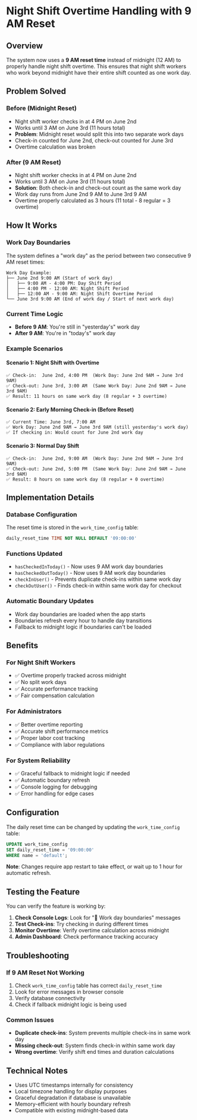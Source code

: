 # Night Shift Overtime Handling with 9 AM Reset

## Overview

The system now uses a **9 AM reset time** instead of midnight (12 AM) to properly handle night shift overtime. This ensures that night shift workers who work beyond midnight have their entire shift counted as one work day.

## Problem Solved

### Before (Midnight Reset)
- Night shift worker checks in at 4 PM on June 2nd
- Works until 3 AM on June 3rd (11 hours total)
- **Problem**: Midnight reset would split this into two separate work days
- Check-in counted for June 2nd, check-out counted for June 3rd
- Overtime calculation was broken

### After (9 AM Reset)
- Night shift worker checks in at 4 PM on June 2nd  
- Works until 3 AM on June 3rd (11 hours total)
- **Solution**: Both check-in and check-out count as the same work day
- Work day runs from June 2nd 9 AM to June 3rd 9 AM
- Overtime properly calculated as 3 hours (11 total - 8 regular = 3 overtime)

## How It Works

### Work Day Boundaries
The system defines a "work day" as the period between two consecutive 9 AM reset times:

```
Work Day Example:
├── June 2nd 9:00 AM (Start of work day)
│   ├── 9:00 AM - 4:00 PM: Day Shift Period
│   ├── 4:00 PM - 12:00 AM: Night Shift Period  
│   ├── 12:00 AM - 9:00 AM: Night Shift Overtime Period
└── June 3rd 9:00 AM (End of work day / Start of next work day)
```

### Current Time Logic
- **Before 9 AM**: You're still in "yesterday's" work day
- **After 9 AM**: You're in "today's" work day

### Example Scenarios

#### Scenario 1: Night Shift with Overtime
```
✅ Check-in:  June 2nd, 4:00 PM  (Work Day: June 2nd 9AM → June 3rd 9AM)
✅ Check-out: June 3rd, 3:00 AM  (Same Work Day: June 2nd 9AM → June 3rd 9AM)
✅ Result: 11 hours on same work day (8 regular + 3 overtime)
```

#### Scenario 2: Early Morning Check-in (Before Reset)
```
✅ Current Time: June 3rd, 7:00 AM
✅ Work Day: June 2nd 9AM → June 3rd 9AM (still yesterday's work day)
✅ If checking in: Would count for June 2nd work day
```

#### Scenario 3: Normal Day Shift
```
✅ Check-in:  June 2nd, 9:00 AM  (Work Day: June 2nd 9AM → June 3rd 9AM)
✅ Check-out: June 2nd, 5:00 PM  (Same Work Day: June 2nd 9AM → June 3rd 9AM)  
✅ Result: 8 hours on same work day (8 regular + 0 overtime)
```

## Implementation Details

### Database Configuration
The reset time is stored in the `work_time_config` table:
```sql
daily_reset_time TIME NOT NULL DEFAULT '09:00:00'
```

### Functions Updated
- `hasCheckedInToday()` - Now uses 9 AM work day boundaries
- `hasCheckedOutToday()` - Now uses 9 AM work day boundaries  
- `checkInUser()` - Prevents duplicate check-ins within same work day
- `checkOutUser()` - Finds check-in within same work day for checkout

### Automatic Boundary Updates
- Work day boundaries are loaded when the app starts
- Boundaries refresh every hour to handle day transitions
- Fallback to midnight logic if boundaries can't be loaded

## Benefits

### For Night Shift Workers
- ✅ Overtime properly tracked across midnight
- ✅ No split work days
- ✅ Accurate performance tracking
- ✅ Fair compensation calculation

### For Administrators  
- ✅ Better overtime reporting
- ✅ Accurate shift performance metrics
- ✅ Proper labor cost tracking
- ✅ Compliance with labor regulations

### For System Reliability
- ✅ Graceful fallback to midnight logic if needed
- ✅ Automatic boundary refresh
- ✅ Console logging for debugging
- ✅ Error handling for edge cases

## Configuration

The daily reset time can be changed by updating the `work_time_config` table:

```sql
UPDATE work_time_config 
SET daily_reset_time = '09:00:00' 
WHERE name = 'default';
```

**Note**: Changes require app restart to take effect, or wait up to 1 hour for automatic refresh.

## Testing the Feature

You can verify the feature is working by:

1. **Check Console Logs**: Look for "📅 Work day boundaries" messages
2. **Test Check-ins**: Try checking in during different times
3. **Monitor Overtime**: Verify overtime calculation across midnight
4. **Admin Dashboard**: Check performance tracking accuracy

## Troubleshooting

### If 9 AM Reset Not Working
1. Check `work_time_config` table has correct `daily_reset_time`
2. Look for error messages in browser console
3. Verify database connectivity
4. Check if fallback midnight logic is being used

### Common Issues
- **Duplicate check-ins**: System prevents multiple check-ins in same work day
- **Missing check-out**: System finds check-in within same work day
- **Wrong overtime**: Verify shift end times and duration calculations

## Technical Notes

- Uses UTC timestamps internally for consistency
- Local timezone handling for display purposes  
- Graceful degradation if database is unavailable
- Memory-efficient with hourly boundary refresh
- Compatible with existing midnight-based data 